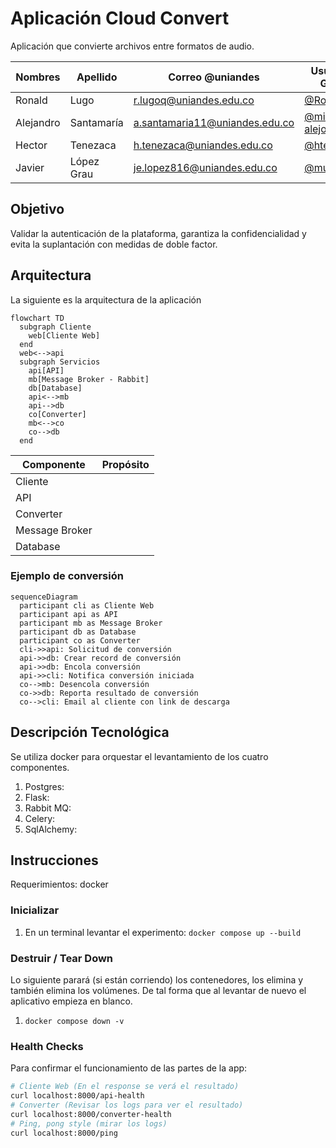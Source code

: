 # Aplicación Cloud Convert

Aplicación que convierte archivos entre formatos de audio.

| Nombres   | Apellido   | Correo @uniandes               | Usuario de GitHub |
|-----------|------------|--------------------------------|-------------------|
| Ronald    | Lugo       | r.lugoq@uniandes.edu.co        | [@RonaldLugo]     |
| Alejandro | Santamaría | a.santamaria11@uniandes.edu.co | [@miso-alejosaur] |
| Hector    | Tenezaca   | h.tenezaca@uniandes.edu.co     | [@htenezaca]      |
| Javier    | López Grau | je.lopez816@uniandes.edu.co    | [@muniter]        |

## Objetivo

Validar la autenticación de la plataforma, garantiza la confidencialidad y evita la suplantación con medidas de doble factor.

## Arquitectura

La siguiente es la arquitectura de la aplicación

```mermaid
flowchart TD
  subgraph Cliente
    web[Cliente Web]
  end
  web<-->api
  subgraph Servicios
    api[API]
    mb[Message Broker - Rabbit]
    db[Database]
    api<-->mb
    api-->db
    co[Converter]
    mb<-->co
    co-->db
  end
```

| Componente     | Propósito |
|----------------|-----------|
| Cliente        |           |
| API            |           |
| Converter      |           |
| Message Broker |           |
| Database       |           |


### Ejemplo de conversión

```mermaid
sequenceDiagram
  participant cli as Cliente Web
  participant api as API
  participant mb as Message Broker
  participant db as Database
  participant co as Converter
  cli->>api: Solicitud de conversión
  api->>db: Crear record de conversión
  api->>db: Encola conversión
  api->>cli: Notifica conversión iniciada
  co-->mb: Desencola conversión
  co->>db: Reporta resultado de conversión
  co-->cli: Email al cliente con link de descarga
```

## Descripción Tecnológica

Se utiliza docker para orquestar el levantamiento de los cuatro componentes.

1. Postgres:
2. Flask:
3. Rabbit MQ:
3. Celery:
4. SqlAlchemy:


## Instrucciones

Requerimientos: docker

### Inicializar

1. En un terminal levantar el experimento: `docker compose up --build`

### Destruir / Tear Down

Lo siguiente parará (si están corriendo) los contenedores, los elimina y también elimina los volúmenes. De tal forma que al levantar de nuevo el aplicativo empieza en blanco.

1. `docker compose down -v`

### Health Checks

Para confirmar el funcionamiento de las partes de la app:

```bash
# Cliente Web (En el response se verá el resultado)
curl localhost:8000/api-health
# Converter (Revisar los logs para ver el resultado)
curl localhost:8000/converter-health
# Ping, pong style (mirar los logs)
curl localhost:8000/ping
```

<!-- links, leave at the end, this should be invisible -->
[@RonaldLugo]: https://github.com/RonaldLugo
[@miso-alejosaur]: https://github.com/miso-alejosaur
[@htenezaca]: https://github.com/htenezaca
[@muniter]: https://github.com/muniter
